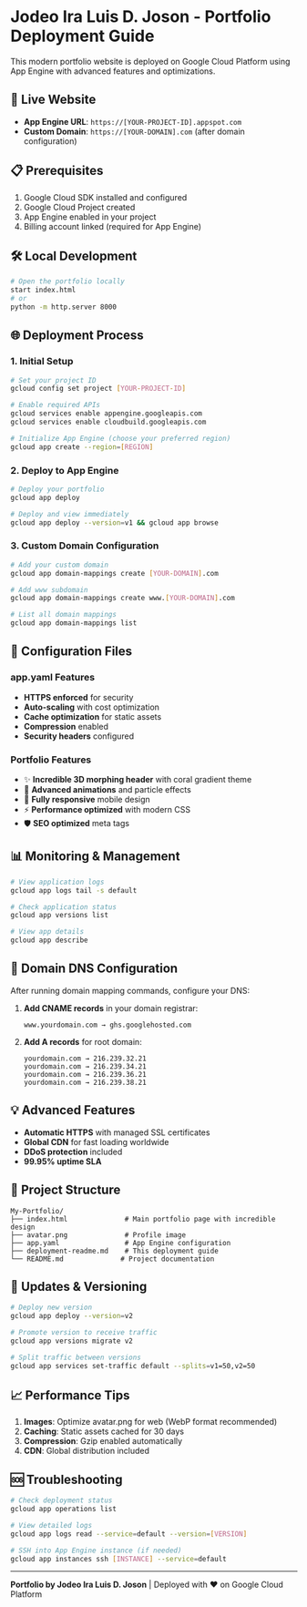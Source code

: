 # Jodeo Ira Luis D. Joson - Portfolio Deployment Guide

This modern portfolio website is deployed on Google Cloud Platform using App Engine with advanced features and optimizations.

## 🚀 Live Website
- **App Engine URL**: `https://[YOUR-PROJECT-ID].appspot.com`
- **Custom Domain**: `https://[YOUR-DOMAIN].com` (after domain configuration)

## 📋 Prerequisites
1. Google Cloud SDK installed and configured
2. Google Cloud Project created
3. App Engine enabled in your project
4. Billing account linked (required for App Engine)

## 🛠️ Local Development
```bash
# Open the portfolio locally
start index.html
# or
python -m http.server 8000
```

## 🌐 Deployment Process

### 1. Initial Setup
```bash
# Set your project ID
gcloud config set project [YOUR-PROJECT-ID]

# Enable required APIs
gcloud services enable appengine.googleapis.com
gcloud services enable cloudbuild.googleapis.com

# Initialize App Engine (choose your preferred region)
gcloud app create --region=[REGION]
```

### 2. Deploy to App Engine
```bash
# Deploy your portfolio
gcloud app deploy

# Deploy and view immediately
gcloud app deploy --version=v1 && gcloud app browse
```

### 3. Custom Domain Configuration
```bash
# Add your custom domain
gcloud app domain-mappings create [YOUR-DOMAIN].com

# Add www subdomain
gcloud app domain-mappings create www.[YOUR-DOMAIN].com

# List all domain mappings
gcloud app domain-mappings list
```

## 🔧 Configuration Files

### app.yaml Features
- **HTTPS enforced** for security
- **Auto-scaling** with cost optimization
- **Cache optimization** for static assets
- **Compression** enabled
- **Security headers** configured

### Portfolio Features
- ✨ **Incredible 3D morphing header** with coral gradient theme
- 🎨 **Advanced animations** and particle effects
- 📱 **Fully responsive** mobile design
- ⚡ **Performance optimized** with modern CSS
- 🛡️ **SEO optimized** meta tags

## 📊 Monitoring & Management
```bash
# View application logs
gcloud app logs tail -s default

# Check application status
gcloud app versions list

# View app details
gcloud app describe
```

## 🔗 Domain DNS Configuration
After running domain mapping commands, configure your DNS:

1. **Add CNAME records** in your domain registrar:
   ```
   www.yourdomain.com → ghs.googlehosted.com
   ```

2. **Add A records** for root domain:
   ```
   yourdomain.com → 216.239.32.21
   yourdomain.com → 216.239.34.21
   yourdomain.com → 216.239.36.21
   yourdomain.com → 216.239.38.21
   ```

## 💡 Advanced Features
- **Automatic HTTPS** with managed SSL certificates
- **Global CDN** for fast loading worldwide
- **DDoS protection** included
- **99.95% uptime SLA**

## 🎯 Project Structure
```
My-Portfolio/
├── index.html              # Main portfolio page with incredible design
├── avatar.png              # Profile image
├── app.yaml                # App Engine configuration
├── deployment-readme.md    # This deployment guide
└── README.md              # Project documentation
```

## 🔄 Updates & Versioning
```bash
# Deploy new version
gcloud app deploy --version=v2

# Promote version to receive traffic
gcloud app versions migrate v2

# Split traffic between versions
gcloud app services set-traffic default --splits=v1=50,v2=50
```

## 📈 Performance Tips
1. **Images**: Optimize avatar.png for web (WebP format recommended)
2. **Caching**: Static assets cached for 30 days
3. **Compression**: Gzip enabled automatically
4. **CDN**: Global distribution included

## 🆘 Troubleshooting
```bash
# Check deployment status
gcloud app operations list

# View detailed logs
gcloud app logs read --service=default --version=[VERSION]

# SSH into App Engine instance (if needed)
gcloud app instances ssh [INSTANCE] --service=default
```

---
**Portfolio by Jodeo Ira Luis D. Joson** | Deployed with ❤️ on Google Cloud Platform
